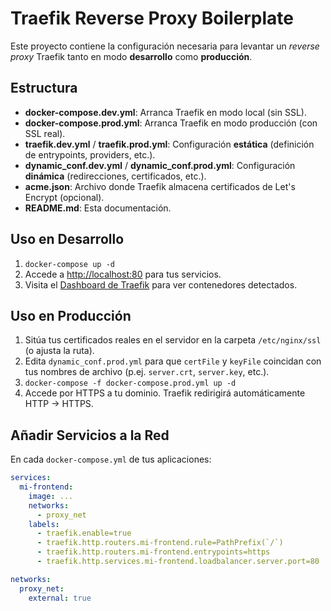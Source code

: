 # Traefik Reverse Proxy Boilerplate

Este proyecto contiene la configuración necesaria para levantar un *reverse proxy* Traefik tanto en modo **desarrollo** como **producción**.

## Estructura
- **docker-compose.dev.yml**: Arranca Traefik en modo local (sin SSL).
- **docker-compose.prod.yml**: Arranca Traefik en modo producción (con SSL real).
- **traefik.dev.yml** / **traefik.prod.yml**: Configuración **estática** (definición de entrypoints, providers, etc.).
- **dynamic_conf.dev.yml** / **dynamic_conf.prod.yml**: Configuración **dinámica** (redirecciones, certificados, etc.).
- **acme.json**: Archivo donde Traefik almacena certificados de Let's Encrypt (opcional).
- **README.md**: Esta documentación.

## Uso en Desarrollo
1. `docker-compose up -d`
2. Accede a [http://localhost:80](http://localhost:80) para tus servicios.
3. Visita el [Dashboard de Traefik](http://localhost:8080) para ver contenedores detectados.

## Uso en Producción
1. Sitúa tus certificados reales en el servidor en la carpeta `/etc/nginx/ssl` (o ajusta la ruta).
2. Edita `dynamic_conf.prod.yml` para que `certFile` y `keyFile` coincidan con tus nombres de archivo (p.ej. `server.crt`, `server.key`, etc.).
3. `docker-compose -f docker-compose.prod.yml up -d`
4. Accede por HTTPS a tu dominio. Traefik redirigirá automáticamente HTTP → HTTPS.

## Añadir Servicios a la Red
En cada `docker-compose.yml` de tus aplicaciones:
```yaml
services:
  mi-frontend:
    image: ...
    networks:
      - proxy_net
    labels:
      - traefik.enable=true
      - traefik.http.routers.mi-frontend.rule=PathPrefix(`/`)
      - traefik.http.routers.mi-frontend.entrypoints=https
      - traefik.http.services.mi-frontend.loadbalancer.server.port=80

networks:
  proxy_net:
    external: true
